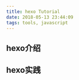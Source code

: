 ```yaml
---
title: hexo Tutorial
date: 2018-05-13 23:44:09
tags: tools, javascript
---
```


## hexo介绍


## hexo实践



